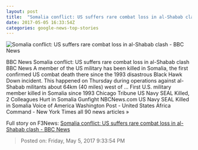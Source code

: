 ```yaml
---
layout: post
title:  "Somalia conflict: US suffers rare combat loss in al-Shabab clash - BBC News"
date: 2017-05-05 16:33:54Z
categories: google-news-top-stories
---
```


![Somalia conflict: US suffers rare combat loss in al-Shabab clash - BBC News](https://ichef-1.bbci.co.uk/news/1024/cpsprodpb/BF9C/production/_95925094_hi025219990.jpg)

BBC News Somalia conflict: US suffers rare combat loss in al-Shabab clash BBC News A member of the US military has been killed in Somalia, the first confirmed US combat death there since the 1993 disastrous Black Hawk Down incident. This happened on Thursday during operations against al-Shabab militants about 64km (40 miles) west of ... First U.S. military member killed in Somalia since 1993 Chicago Tribune US Navy SEAL Killed, 2 Colleagues Hurt in Somalia Gunfight NBCNews.com US Navy SEAL Killed in Somalia Voice of America Washington Post - United States Africa Command - New York Times all 90 news articles »


Full story on F3News: [Somalia conflict: US suffers rare combat loss in al-Shabab clash - BBC News](http://www.f3nws.com/n/mjqTqC)

> Posted on: Friday, May 5, 2017 9:33:54 PM
